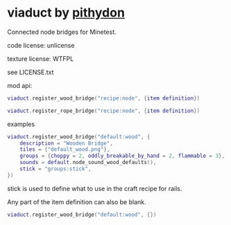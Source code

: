 # viaduct by [pithydon]

Connected node bridges for Minetest.

code license: unlicense

texture license: WTFPL

see LICENSE.txt

mod api:

```lua
viaduct.register_wood_bridge("recipe:node", {item definition})

viaduct.register_rope_bridge("recipe:node", {item definition})
```

examples

```lua
viaduct.register_wood_bridge("default:wood", {
	description = "Wooden Bridge",
	tiles = {"default_wood.png"},
	groups = {choppy = 2, oddly_breakable_by_hand = 2, flammable = 3},
	sounds = default.node_sound_wood_defaults(),
	stick = "groups:stick",
})
```
stick is used to define what to use in the craft recipe for rails.

Any part of the item definition can also be blank.

```lua
viaduct.register_wood_bridge("default:wood", {})
```

[pithydon]: <https://github.com/pithydon>
